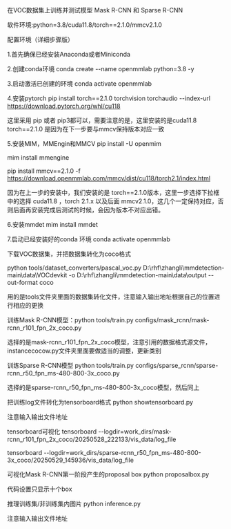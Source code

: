 在VOC数据集上训练并测试模型 Mask R-CNN 和 Sparse R-CNN 

软件环境:python=3.8/cuda11.8/torch==2.1.0/mmcv2.1.0

配置环境（详细步骤版）

1.首先确保已经安装Anaconda或者Miniconda

2.创建conda环境 conda create --name openmmlab python=3.8 -y

3.启动激活已创建的环境 conda activate openmmlab

4.安装pytorch pip install torch==2.1.0 torchvision torchaudio --index-url https://download.pytorch.org/whl/cu118

这里采用 pip 或者 pip3都可以，需要注意的是，这里安装的是cuda11.8
torch==2.1.0 是因为在下一步要与mmcv保持版本对应一致

5.安装MIM，MMEngin和MMCV pip install -U openmim 

mim install mmengine

pip install mmcv==2.1.0 -f https://download.openmmlab.com/mmcv/dist/cu118/torch2.1/index.html

因为在上一步的安装中，我们安装的是 torch==2.1.0版本，这里一步选择下拉框中的选择 cuda11.8 ，torch 2.1.x 以及后面 mmcv2.1.0，这几个一定保持对应，否则后面再安装完成后测试的时候，会因为版本不对应出错。

6.安装mmdet mim install mmdet

7.启动已经安装好的conda 环境 conda activate openmmlab

下载VOC数据集，并把数据集转化为coco格式

python tools/dataset_converters/pascal_voc.py D:\rhf\zhangli\mmdetection-main\data\VOCdevkit -o D:\rhf\zhangli\mmdetection-main\data\output --out-format coco

用的是tools文件夹里面的数据集转化文件，注意输入输出地址根据自己的位置进行相应的更换

训练Mask R-CNN模型：python tools/train.py configs/mask_rcnn/mask-rcnn_r101_fpn_2x_coco.py

选择的是mask-rcnn_r101_fpn_2x_coco模型，注意引用的数据格式源文件，instancecocow.py文件夹里面要做适当的调整，更新类别

训练Sparse R-CNN模型 python tools/train.py configs/sparse_rcnn/sparse-rcnn_r50_fpn_ms-480-800-3x_coco.py

选择的是sparse-rcnn_r50_fpn_ms-480-800-3x_coco模型，然后同上

把训练log文件转化为tensorboard格式 python showtensorboard.py

注意输入输出文件地址

tensorboard可视化 tensorboard --logdir=work_dirs/mask-rcnn_r101_fpn_2x_coco/20250528_222133/vis_data/log_file

tensorboard --logdir=work_dirs/sparse-rcnn_r50_fpn_ms-480-800-3x_coco/20250529_145936/vis_data/log_file

可视化Mask R-CNN第一阶段产生的proposal box  python proposalbox.py

代码设置只显示十个box

推理训练集/非训练集内图片 python inference.py

注意输入输出文件地址







